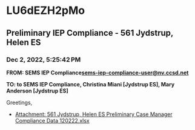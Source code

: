 # LU6dEZH2pMo
## Preliminary IEP Compliance - 561 Jydstrup, Helen ES
### Dec 2, 2022, 5:25:42 PM
**FROM: SEMS IEP Compliance<sems-iep-compliance-user@nv.ccsd.net>**

**TO: to SEMS IEP Compliance, Christina Miani [Jydstrup ES], Mary Anderson [Jydstrup ES]**


Greetings, 





* [Attachment: 561 Jydstrup, Helen ES Preliminary Case Manager Compliance Data 120222.xlsx](LU6dEZH2pMo-attachment-1.xlsx)
